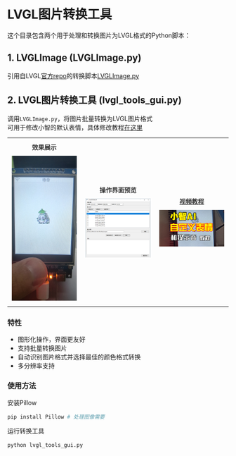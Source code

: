 # LVGL图片转换工具  

这个目录包含两个用于处理和转换图片为LVGL格式的Python脚本：

## 1. LVGLImage (LVGLImage.py)

引用自LVGL[官方repo](https://github.com/lvgl/lvgl)的转换脚本[LVGLImage.py](https://github.com/lvgl/lvgl/blob/master/scripts/LVGLImage.py)  

## 2. LVGL图片转换工具 (lvgl_tools_gui.py)

调用`LVGLImage.py`，将图片批量转换为LVGL图片格式  
可用于修改小智的默认表情，具体修改教程[在这里](https://www.bilibili.com/video/BV12FQkYeEJ3/)

<table style="width: 100%; border-collapse: collapse;">
  <tr>
    <td style="width: 33%; text-align: center; padding: 10px;">
    <p style="margin: 0 0 10px 0; font-weight: bold; color: #333;">效果展示</p>
      <img alt="效果展示" src="./img/demo.jpg" style="width: 100%; max-width: 300px;"/>
    </td>
    <td style="width: 33%; text-align: center; padding: 10px;">
    <p style="margin: 0 0 10px 0; font-weight: bold; color: #333;">操作界面预览</p>
      <img alt="操作界面" src="./img/ui.png" style="width: 100%; max-width: 300px;"/>
    </td>
    <td style="width: 33%; text-align: center; padding: 10px;">
      <a href="https://www.bilibili.com/video/BV12FQkYeEJ3/" target="_blank">
        <p style="margin: 0 0 10px 0; font-weight: bold; color: #333;">视频教程</p>
        <img alt="视频教程" src="./img/tutorial.jpg" style="width: 100%; max-width: 300px;"/>
      </a>
    </td>
  </tr>
</table>

### 特性

- 图形化操作，界面更友好
- 支持批量转换图片
- 自动识别图片格式并选择最佳的颜色格式转换
- 多分辨率支持

### 使用方法

安装Pillow

```bash
pip install Pillow # 处理图像需要
```

运行转换工具

```bash
python lvgl_tools_gui.py
```
